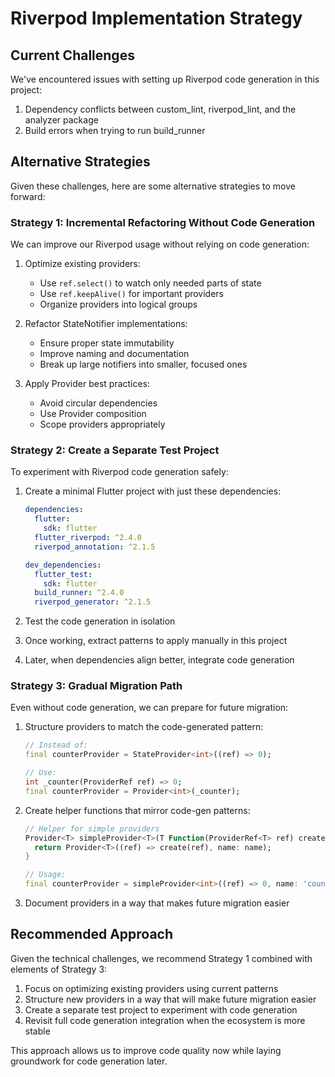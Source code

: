 # Riverpod Implementation Strategy

## Current Challenges

We've encountered issues with setting up Riverpod code generation in this project:

1. Dependency conflicts between custom_lint, riverpod_lint, and the analyzer package
2. Build errors when trying to run build_runner

## Alternative Strategies

Given these challenges, here are some alternative strategies to move forward:

### Strategy 1: Incremental Refactoring Without Code Generation

We can improve our Riverpod usage without relying on code generation:

1. Optimize existing providers:
   - Use `ref.select()` to watch only needed parts of state
   - Use `ref.keepAlive()` for important providers
   - Organize providers into logical groups

2. Refactor StateNotifier implementations:
   - Ensure proper state immutability
   - Improve naming and documentation
   - Break up large notifiers into smaller, focused ones

3. Apply Provider best practices:
   - Avoid circular dependencies
   - Use Provider composition
   - Scope providers appropriately

### Strategy 2: Create a Separate Test Project

To experiment with Riverpod code generation safely:

1. Create a minimal Flutter project with just these dependencies:
   ```yaml
   dependencies:
     flutter:
       sdk: flutter
     flutter_riverpod: ^2.4.0
     riverpod_annotation: ^2.1.5

   dev_dependencies:
     flutter_test:
       sdk: flutter
     build_runner: ^2.4.0
     riverpod_generator: ^2.1.5
   ```

2. Test the code generation in isolation
3. Once working, extract patterns to apply manually in this project
4. Later, when dependencies align better, integrate code generation

### Strategy 3: Gradual Migration Path

Even without code generation, we can prepare for future migration:

1. Structure providers to match the code-generated pattern:
   ```dart
   // Instead of:
   final counterProvider = StateProvider<int>((ref) => 0);
   
   // Use:
   int _counter(ProviderRef ref) => 0;
   final counterProvider = Provider<int>(_counter);
   ```

2. Create helper functions that mirror code-gen patterns:
   ```dart
   // Helper for simple providers
   Provider<T> simpleProvider<T>(T Function(ProviderRef<T> ref) create, {String? name}) {
     return Provider<T>((ref) => create(ref), name: name);
   }

   // Usage:
   final counterProvider = simpleProvider<int>((ref) => 0, name: 'counter');
   ```

3. Document providers in a way that makes future migration easier

## Recommended Approach

Given the technical challenges, we recommend Strategy 1 combined with elements of Strategy 3:

1. Focus on optimizing existing providers using current patterns
2. Structure new providers in a way that will make future migration easier
3. Create a separate test project to experiment with code generation
4. Revisit full code generation integration when the ecosystem is more stable

This approach allows us to improve code quality now while laying groundwork for code generation later.
